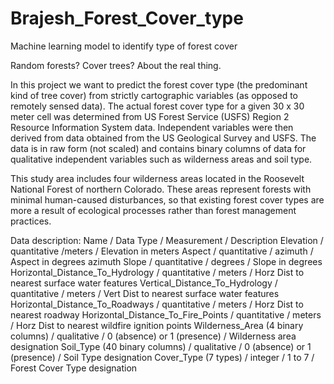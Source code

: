 # Brajesh_Forest_Cover_type
 Machine learning model to identify type of forest cover
 
Random forests? Cover trees? About the real thing.

In this project we want to predict the forest cover type (the predominant kind of tree cover) from strictly cartographic variables (as opposed to remotely sensed data). The actual forest cover type for a given 30 x 30 meter cell was determined from US Forest Service (USFS) Region 2 Resource Information System data. Independent variables were then derived from data obtained from the US Geological Survey and USFS. The data is in raw form (not scaled) and contains binary columns of data for qualitative independent variables such as wilderness areas and soil type.

This study area includes four wilderness areas located in the Roosevelt National Forest of northern Colorado. These areas represent forests with minimal human-caused disturbances, so that existing forest cover types are more a result of ecological processes rather than forest management practices.

Data description:
Name / Data Type / Measurement / Description
Elevation / quantitative /meters / Elevation in meters
Aspect / quantitative / azimuth / Aspect in degrees azimuth
Slope / quantitative / degrees / Slope in degrees
Horizontal_Distance_To_Hydrology / quantitative / meters / Horz Dist to nearest surface water features
Vertical_Distance_To_Hydrology / quantitative / meters / Vert Dist to nearest surface water features
Horizontal_Distance_To_Roadways / quantitative / meters / Horz Dist to nearest roadway
Horizontal_Distance_To_Fire_Points / quantitative / meters / Horz Dist to nearest wildfire ignition points
Wilderness_Area (4 binary columns) / qualitative / 0 (absence) or 1 (presence) / Wilderness area designation
Soil_Type (40 binary columns) / qualitative / 0 (absence) or 1 (presence) / Soil Type designation
Cover_Type (7 types) / integer / 1 to 7 / Forest Cover Type designation
